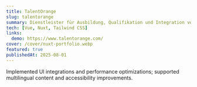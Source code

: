 ```yaml
---
title: TalentOrange
slug: talentorange
summary: Dienstleister für Ausbildung, Qualifikation und Integration von Fachkräften im Gesundheits- und Sozialbereich.
tech: [Vue, Nuxt, Tailwind CSS]
links:
  demo: https://www.talentorange.com/
cover: /cover/nuxt-portfolio.webp
featured: true
publishedAt: 2025-08-01
---
```


Implemented UI integrations and performance optimizations; supported multilingual content and accessibility improvements.


